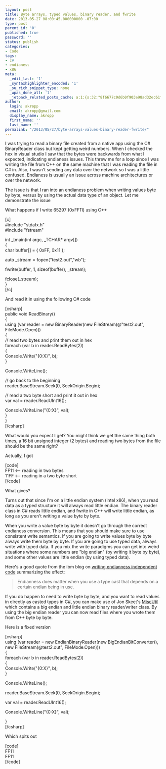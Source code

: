 ```yaml
---
layout: post
title: Byte arrays, typed values, binary reader, and fwrite
date: 2013-05-27 08:00:45.000000000 -07:00
type: post
parent_id: '0'
published: true
password: ''
status: publish
categories:
- Code
tags:
- c#
- endianess
- x86
meta:
  _edit_last: '1'
  _syntaxhighlighter_encoded: '1'
  _su_rich_snippet_type: none
  _wpas_done_all: '1'
  _jetpack_related_posts_cache: a:1:{s:32:"8f6677c9d6b0f903e98ad32ec61f8deb";a:2:{s:7:"expires";i:1561494804;s:7:"payload";a:3:{i:0;a:1:{s:2:"id";i:1268;}i:1;a:1:{s:2:"id";i:4286;}i:2;a:1:{s:2:"id";i:4213;}}}}
author:
  login: akropp
  email: akropp@gmail.com
  display_name: akropp
  first_name: ''
  last_name: ''
permalink: "/2013/05/27/byte-arrays-values-binary-reader-fwrite/"
---
```

I was trying to read a binary file created from a native app using the C# BinaryReader class but kept getting weird numbers. When I checked the hex in visual studio I saw that the bytes were backwards from what I expected, indicating endianess issues. This threw me for a loop since I was writing the file from C++ on the same machine that I was reading the file in C# in. Also, I wasn't sending any data over the network so I was a little confused. Endianess is usually an issue across machine architectures or over the network.

The issue is that I ran into an endianess problem when writing values byte by byte, versus by using the actual data type of an object. Let me demonstrate the issue

What happens if I write 65297 (0xFF11) using C++

[c]  
#include "stdafx.h"  
#include "fstream"

int \_tmain(int argc, \_TCHAR\* argv[])  
{  
 char buffer[] = { 0xFF, 0x11 };

auto \_stream = fopen("test2.out","wb");

fwrite(buffer, 1, sizeof(buffer), \_stream);

fclose(\_stream);  
}  
[/c]

And read it in using the following C# code

[csharp]  
public void ReadBinary()  
{  
 using (var reader = new BinaryReader(new FileStream(@"test2.out", FileMode.Open)))  
 {  
 // read two bytes and print them out in hex  
 foreach (var b in reader.ReadBytes(2))  
 {  
 Console.Write("{0:X}", b);  
 }

Console.WriteLine();

// go back to the beginning  
 reader.BaseStream.Seek(0, SeekOrigin.Begin);

// read a two byte short and print it out in hex  
 var val = reader.ReadUInt16();

Console.WriteLine("{0:X}", val);  
 }  
}  
[/csharp]

What would you expect I get? You might think we get the same thing both times, a 16 bit unsigned integer (2 bytes) and reading two bytes from the file should be the same right?

Actually, I got

[code]  
FF11 \<-- reading in two bytes  
11FF \<-- reading in a two byte short  
[/code]

What gives?

Turns out that since I'm on a little endian system (intel x86), when you read data as a typed structure it will always read little endian. The binary reader class in C# reads little endian, and fwrite in C++ will write little endian, as long as you aren't writing a value byte by byte.

When you write a value byte by byte it doesn't go through the correct endianess conversion. This means that you should make sure to use consistent write semantics. If you are going to write values byte by byte always write them byte by byte. If you are going to use typed data, always write with typed data. If you mix the write paradigms you can get into weird situations where some numbers are "big endian" (by writing it byte by byte), and some other values are little endian (by using typed data).

Here's a good quote from the ibm blog on [writing endianness independent code](http://www.ibm.com/developerworks/aix/library/au-endianc/?ca=drs-) summarizing the effect:

> Endianness does matter when you use a type cast that depends on a certain endian being in use.

If you do happen to need to write byte by byte, and you want to read values in directly as casted types in C#, you can make use of Jon Skeet's [MiscUtil](http://www.yoda.arachsys.com/csharp/miscutil/) which contains a big endian and little endian binary reader/writer class. By using the big endian reader you can now read files where you wrote them from C++ byte by byte.

Here is a fixed version

[csharp]  
using (var reader = new EndianBinaryReader(new BigEndianBitConverter(), new FileStream(@test2.out", FileMode.Open)))  
{  
 foreach (var b in reader.ReadBytes(2))  
 {  
 Console.Write("{0:X}", b);  
 }

Console.WriteLine();

reader.BaseStream.Seek(0, SeekOrigin.Begin);

var val = reader.ReadUInt16();

Console.WriteLine("{0:X}", val);

}  
[/csharp]

Which spits out

[code]  
FF11  
FF11  
[/code]

